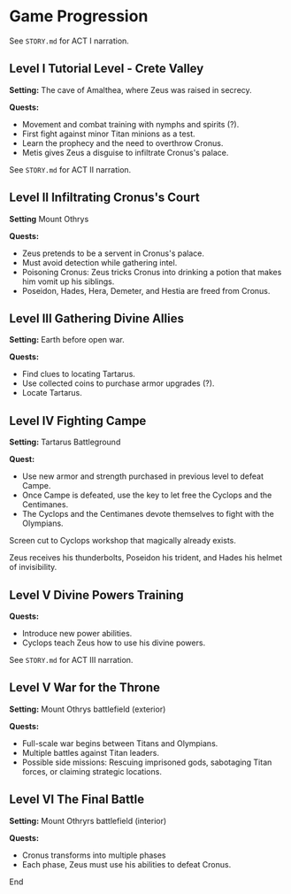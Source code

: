 # Game Progression

See `STORY.md` for ACT I narration.

## Level I Tutorial Level - Crete Valley

**Setting:** The cave of Amalthea, where Zeus was raised in secrecy.

**Quests:**
- Movement and combat training with nymphs and spirits (?).
- First fight against minor Titan minions as a test.
- Learn the prophecy and the need to overthrow Cronus.
- Metis gives Zeus a disguise to infiltrate Cronus's palace.

See `STORY.md` for ACT II narration.

## Level II Infiltrating Cronus's Court

**Setting** Mount Othrys

**Quests:**
- Zeus pretends to be a servent in Cronus's palace.
- Must avoid detection while gathering intel.
- Poisoning Cronus: Zeus tricks Cronus into drinking a potion that makes him vomit up his siblings.
- Poseidon, Hades, Hera, Demeter, and Hestia are freed from Cronus.

## Level III Gathering Divine Allies

**Setting:** Earth before open war.

**Quests:**
- Find clues to locating Tartarus.
- Use collected coins to purchase armor upgrades (?).
- Locate Tartarus.

## Level IV Fighting Campe

**Setting:** Tartarus Battleground

**Quest:**
- Use new armor and strength purchased in previous level to defeat Campe.
- Once Campe is defeated, use the key to let free the Cyclops and the Centimanes.
- The Cyclops and the Centimanes devote themselves to fight with the Olympians.

Screen cut to Cyclops workshop that magically already exists.

Zeus receives his thunderbolts, Poseidon his trident, and Hades his helmet of invisibility.

## Level V Divine Powers Training

**Quests:**
- Introduce new power abilities.
- Cyclops teach Zeus how to use his divine powers.

See `STORY.md` for ACT III narration.

## Level V War for the Throne

**Setting:** Mount Othrys battlefield (exterior)

**Quests:**
- Full-scale war begins between Titans and Olympians.
- Multiple battles against Titan leaders.
- Possible side missions: Rescuing imprisoned gods, sabotaging Titan forces, or claiming strategic locations.

## Level VI The Final Battle

**Setting:** Mount Othryrs battlefield (interior)

**Quests:**
- Cronus transforms into multiple phases
- Each phase, Zeus must use his abilities to defeat Cronus.

End
